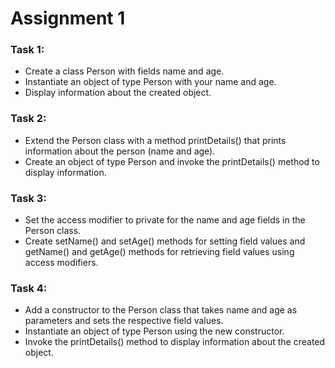 <h1>Assignment 1</h1>
<h3><b>Task 1:</b></h3>
<ul>
<li>Create a class Person with fields name and age.
<li>Instantiate an object of type Person with your name and age.
<li>Display information about the created object.
</ul>

<h3><b>Task 2:</b></h3>
<ul>
<li>Extend the Person class with a method printDetails() that prints information about the person (name and age).
<li>Create an object of type Person and invoke the printDetails() method to display information.
</ul>

<h3><b>Task 3:</b></h3>
<ul>
<li>Set the access modifier to private for the name and age fields in the Person class.
<li>Create setName() and setAge() methods for setting field values and getName() and getAge() methods for retrieving field values using access modifiers.
</ul>
  
<h3><b>Task 4:</b></h3>
<ul>
<li>Add a constructor to the Person class that takes name and age as parameters and sets the respective field values.
<li>Instantiate an object of type Person using the new constructor.
<li>Invoke the printDetails() method to display information about the created object.
</ul>
